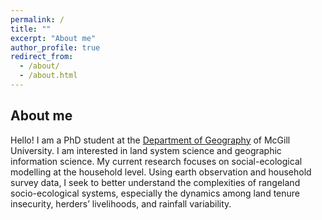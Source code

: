 ```yaml
---
permalink: /
title: ""
excerpt: "About me"
author_profile: true
redirect_from: 
  - /about/
  - /about.html
---
```


About me
------
Hello! I am a PhD student at the [Department of Geography]("https://www.mcgill.ca/geography/in") of McGill University. I am interested in land system science and geographic information science. My current research focuses on social-ecological modelling at the household level. Using earth observation and household survey data, I seek to better understand the complexities of rangeland socio-ecological systems, especially the dynamics among land tenure insecurity, herders’ livelihoods, and rainfall variability.
